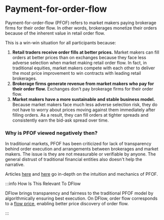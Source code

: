 # Payment-for-order-flow

Payment-for-order-flow (PFOF) refers to market makers paying brokerage firms for their order flow. In other words, brokerages monetize their orders because of the inherent value in retail order flow.

This is a win-win situation for all participants because:

1. **Retail traders receive order fills at better prices.** Market makers can fill orders at better prices than on exchanges because they face less adverse selection when market making retail order flow. In fact, in traditional equities, market makers compete with each other to deliver the most price improvement to win contracts with leading retail brokerages.
2. **Brokerage firms generate revenue from market makers who pay for their order flow.** Exchanges don't pay brokerage firms for their order flow.
3. **Market makers have a more sustainable and stable business model.** Because market makers face much less adverse selection risk, they do not have to worry about prices moving against them immediately after filling orders. As a result, they can fill orders at tighter spreads and consistently earn the bid-ask spread over time.

### Why is PFOF viewed negatively then?

In traditional markets, PFOF has been criticized for lack of transparency behind order execution and arrangements between brokerages and market makers. The issue is they are not measurable or verifiable by anyone. The general distrust of traditional financial entities also doesn't help the narrative.

Articles [here](https://www.bloomberg.com/opinion/articles/2021-02-05/robinhood-gamestop-saga-pressures-payment-for-order-flow#xj4y7vzkg) and [here](https://www.bloomberg.com/opinion/articles/2021-12-08/what-does-payment-for-order-flow-buy) go in-depth on the intuition and mechanics of PFOF.

:::info How Is This Relevant To DFlow

DFlow brings transparency and fairness to the traditional PFOF model by algorithmically ensuring best execution. On DFlow, order flow corresponds to a [flow price](/docs/concepts/core/flow-price.md), enabling better price discovery of order flow.

:::
